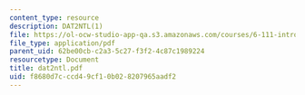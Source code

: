 ```yaml
---
content_type: resource
description: DAT2NTL(1)
file: https://ol-ocw-studio-app-qa.s3.amazonaws.com/courses/6-111-introductory-digital-systems-laboratory-fall-2002/f8680d7cccd49cf10b028207965aadf2_dat2ntl.pdf
file_type: application/pdf
parent_uid: 62be00cb-c2a3-5c27-f3f2-4c87c1989224
resourcetype: Document
title: dat2ntl.pdf
uid: f8680d7c-ccd4-9cf1-0b02-8207965aadf2
---
```

